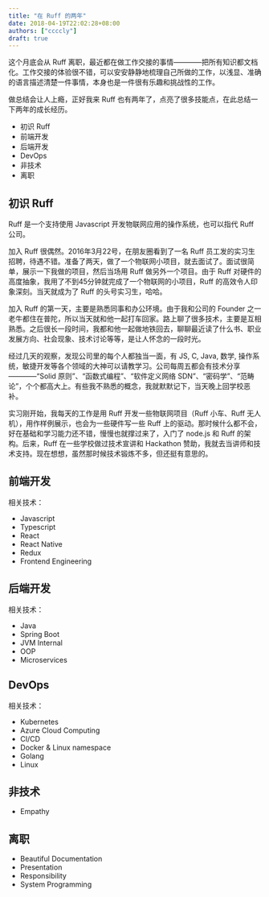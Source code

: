 ```yaml
---
title: "在 Ruff 的两年"
date: 2018-04-19T22:02:28+08:00
authors: ["ccccly"]
draft: true
---
```


这个月底会从 Ruff 离职，最近都在做工作交接的事情————把所有知识都文档化。工作交接的体验很不错，可以安安静静地梳理自己所做的工作，以浅显、准确的语言描述清楚一件事情，本身也是一件很有乐趣和挑战性的工作。

做总结会让人上瘾，正好我来 Ruff 也有两年了，点亮了很多技能点，在此总结一下两年的成长经历。

* 初识 Ruff
* 前端开发
* 后端开发
* DevOps
* 非技术
* 离职

## 初识 Ruff

Ruff 是一个支持使用 Javascript 开发物联网应用的操作系统，也可以指代 Ruff 公司。

加入 Ruff 很偶然。2016年3月22号，在朋友圈看到了一名 Ruff 员工发的实习生招聘，待遇不错。准备了两天，做了一个物联网小项目，就去面试了。面试很简单，展示一下我做的项目，然后当场用 Ruff 做另外一个项目。由于 Ruff 对硬件的高度抽象，我用了不到45分钟就完成了一个物联网的小项目，Ruff 的高效令人印象深刻。当天就成为了 Ruff 的头号实习生，哈哈。

加入 Ruff 的第一天，主要是熟悉同事和办公环境。由于我和公司的 Founder 之一老牛都住在普陀，所以当天就和他一起打车回家。路上聊了很多技术，主要是互相熟悉。之后很长一段时间，我都和他一起做地铁回去，聊聊最近读了什么书、职业发展方向、社会现象、技术讨论等等，是让人怀念的一段时光。

经过几天的观察，发现公司里的每个人都独当一面，有 JS, C, Java, 数学, 操作系统，敏捷开发等各个领域的大神可以请教学习。公司每周五都会有技术分享————“Solid 原则”、“函数式编程”、“软件定义网络 SDN”、“密码学”、“范畴论”，个个都高大上。有些我不熟悉的概念，我就默默记下，当天晚上回学校恶补。

实习刚开始，我每天的工作是用 Ruff 开发一些物联网项目（Ruff 小车、Ruff 无人机），用作样例展示，也会为一些硬件写一些 Ruff 上的驱动。那时候什么都不会，好在基础和学习能力还不错，慢慢也就撑过来了，入门了 node.js 和 Ruff 的架构。后来，Ruff 在一些学校做过技术宣讲和 Hackathon 赞助，我就去当讲师和技术支持。现在想想，虽然那时候技术锻炼不多，但还挺有意思的。

## 前端开发

相关技术：

* Javascript
* Typescript
* React
* React Native
* Redux
* Frontend Engineering

## 后端开发

相关技术：

* Java
* Spring Boot
* JVM Internal
* OOP
* Microservices

## DevOps

相关技术：

* Kubernetes
* Azure Cloud Computing
* CI/CD
* Docker & Linux namespace
* Golang
* Linux

## 非技术

* Empathy

## 离职

* Beautiful Documentation
* Presentation
* Responsibility
* System Programming



